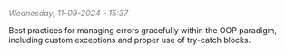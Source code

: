 <font color="#7f7f7f"><em>Wednesday, 11-09-2024 - 15:37</em></font>

Best practices for managing errors gracefully within the OOP paradigm, including custom exceptions and proper use of try-catch blocks.